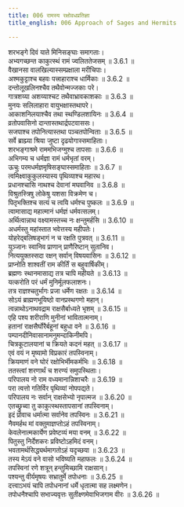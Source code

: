 ```yaml
---
title: 006 रामस्य रक्षोवधप्रतिज्ञा
title_english: 006 Approach of Sages and Hermits

---
```

<div class="audioEmbed"  caption="श्रीराम-हरिसीताराममूर्ति-घनपाठिभ्यां वचनम्" src="https://archive.org/download/Ramayana-recitation-Sriram-harisItArAmamUrti-Ghanapaati-v2/Kanda_3/Kanda_3_ARK-006-Ramasya_Rakshovadha_Prathignaa.mp3"></div>

शरभङ्गे दिवं याते मिनिसङ्घाः समागताः।  
अभ्यगच्छन्त काकुत्स्थं रामं ज्वलिततेजसम् ॥ 3.6.1 ॥   
वैखानसा वालखिल्यास्सम्प्रक्षाला मरीचिपाः।  
अश्मकुट्टाश्च बहवः पत्त्राहाराश्च धार्मिकाः ॥ 3.6.2 ॥   
दन्तोलूखलिनश्चैव तथैवोन्मज्जकाः परे।  
गात्रशय्या अशय्याश्चट तथैवाभ्रावकाशकाः ॥ 3.6.3 ॥   
मुनयः सलिलाहारा वायुभक्षास्तथापरे।  
आकाशनिलयाश्चैव तथा स्थण्डिलशायिनः ॥ 3.6.4 ॥   
व्रतोपवासिनो दान्तास्तथार्द्रपटवाससः।  
सजपाश्च तपोनित्यास्तथा पञ्चतपोन्विताः ॥ 3.6.5 ॥   
सर्वे ब्राह्म्या श्रिया जुष्टा दृढयोगास्समाहिताः।  
शरभङ्गाश्रमे राममभिजग्मुश्च तापसाः ॥ 3.6.6 ॥   
अभिगम्य च धर्मज्ञा रामं धर्मभृतां वरम्।  
ऊचुः परमधर्मज्ञमृषिसङ्घास्समाहिताः ॥ 3.6.7 ॥   
त्वमिक्ष्वाकुकुलस्यास्य पृथिव्याश्च महारथ।  
प्रधानश्चासि नाथश्च देवानां मघवानिव ॥ 3.6.8 ॥   
विश्रुतस्त्रिषु लोकेषु यशसा विक्रमेण च।  
पितृभक्तिश्च सत्यं च त्वयि धर्मश्च पुष्कलः ॥ 3.6.9 ॥   
त्वामासाद्य महात्मानं धर्मज्ञं धर्मवत्सलम्।  
अर्थित्वान्नाथ वक्ष्यामस्तच्च नः क्षन्तुमर्हसि ॥ 3.6.10 ॥   
अधर्मस्तु महांस्तात भवेत्तस्य महीपतेः।  
योहरेद्बलिषड्भागं न च रक्षति पुत्रवत् ॥ 3.6.11 ॥   
युञ्जानः स्वानिव प्राणान् प्राणैरिष्टान् सुतानिव।  
नित्ययुक्तस्सदा रक्षन् सर्वान् विषयवासिनः ॥ 3.6.12 ॥   
प्राप्नोति शाश्वतीं राम कीर्तिं स बहुवार्षिकीम्।  
ब्रह्मणः स्थानमासाद्य तत्र चापि महीयते ॥ 3.6.13 ॥   
यत्करोति परं धर्मं मुनिर्मूलफलाशनः।  
तत्र राज्ञश्चतुर्भागः प्रजा धर्मेण रक्षतः ॥ 3.6.14 ॥   
सोऽयं ब्राह्मणभूयिष्ठो वानप्रस्थगणो महान्।  
त्वन्नाथोऽनाथवद्राम राक्षसैर्बाध्यते भृशम् ॥ 3.6.15 ॥   
एहि पश्य शरीराणि मुनीनां भावितात्मनाम्।  
हतानां राक्षसैर्घोरैर्बहूनां बहुधा वने ॥ 3.6.16 ॥   
पम्पानदीनिवासानामनुमन्दाकिनीमपि।  
चित्रकूटालयानां च क्रियते कदनं महत् ॥ 3.6.17 ॥   
एवं वयं न मृष्यामो विप्रकारं तपस्विनाम्।  
क्रियमाणं वने घोरं रक्षोभिर्भीमकर्मभिः ॥ 3.6.18 ॥   
ततस्त्वां शरणार्थं च शरण्यं समुपस्थिताः।  
परिपालय नो राम वध्यमानान्निशाचरैः ॥ 3.6.19 ॥   
परा त्वत्तो गतिर्विर पृथिव्यां नोपपद्यते।  
परिपालय नः सर्वान् राक्षसेभ्यो नृपात्मज ॥ 3.6.20 ॥   
एतच्छ्रुच्वा तु काकुत्स्थस्तापसानां तपस्विनाम्।  
इदं प्रोवाच धर्मात्मा सर्वानेव तपस्विनः ॥ 3.6.21 ॥   
नैवमर्हथ मां वक्तुमाज्ञप्तोऽहं तपस्विनाम्।  
केवलेनात्मकार्येण प्रवेष्टव्यं मया वनम् ॥ 3.6.22 ॥   
पितुस्तु निर्देशकरः प्रविष्टोऽहमिदं वनम्।  
भवतामर्थसिद्ध्यर्थमागतोऽहं यदृच्छया ॥ 3.6.23 ॥   
तस्य मेऽयं वने वासो भविष्यति महाफलः ॥ 3.6.24 ॥   
तपस्विनां रणे शत्रून् हन्तुमिच्छामि राक्षसान्।  
पश्यन्तु वीर्यमृषयः सभ्रातुर्मे तपोधनाः ॥ 3.6.25 ॥   
दत्त्वाऽभयं चापि तपोधनानां धर्मे धृतात्मा सह लक्ष्मणेन।  
तपोधनैश्चापि सभाज्यवृत्तः सुतीक्ष्णमेवाभिजगाम वीरः ॥ 3.6.26 ॥   